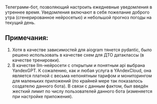 Телеграмм-бот, позволяющий настроить ежедневные уведомления в утреннее время. 
Уведомления включают в себя пожелание доброго утра (сгенерированное нейросетью) и небольшой прогноз погоды на текущий день.


## Примечания:
1) Хотя в качестве зависимостей для aiogram тянется pydantic, было решено использовать в качестве схем для ДТО датаклассы (в качестве тренировки).
2) В качестве llm-нейросети с открытым и понятным api выбрана YandexGPT. 
К сожалению, как и любая услуга в YAndexCloud, она является платной с весьма непонятным тарифом и мониторингом для маленьких 
приложений (по крайней мере так показалось создателю данного бота). 
В связи с данным фактом, был введён жесткий лимит по числу пользователей данного бота (изменяется при настройке приложения).
